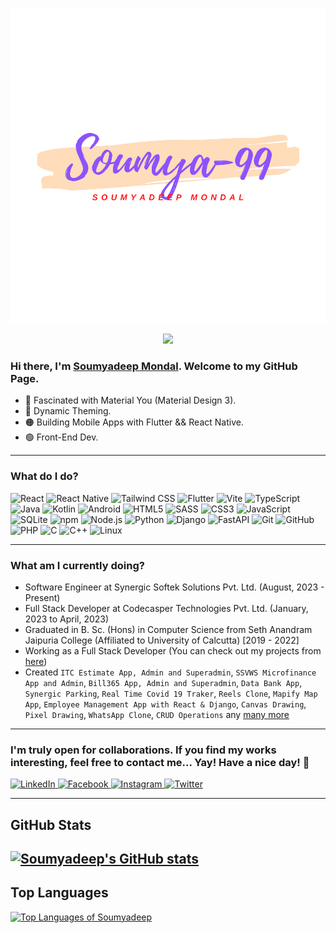 <p align="center">
  <img src="/soumya-99.svg" alt="soumya-99" />
</p>

<p align="center" height="500px" width="500px">
  <img src="https://user-images.githubusercontent.com/59480692/213477628-81db32db-bfb5-43cd-b138-e49f4c9488a0.gif" />
</p>

### Hi there, I'm [Soumyadeep Mondal](https://soumya-99.vercel.app/). Welcome to my GitHub Page.
- 🔵 Fascinated with Material You (Material Design 3).
- 🔴 Dynamic Theming.
- 🟠 Building Mobile Apps with Flutter && React Native.
- 🟢 Front-End Dev.

---

### What do I do?
![React](https://img.shields.io/badge/React-4FC3F7?logo=react&logoColor=black&style=for-the-badge)
![React Native](https://img.shields.io/badge/ReactNative-4285F4?logo=react&logoColor=black&style=for-the-badge)
![Tailwind CSS](https://img.shields.io/badge/TailwindCSS-4FC3F7?logo=tailwindcss&logoColor=black&style=for-the-badge)
![Flutter](https://img.shields.io/badge/Flutter-4285F4?logo=flutter&logoColor=black&style=for-the-badge)
![Vite](https://img.shields.io/badge/Vite-B43FFE?logo=vite&logoColor=white&style=for-the-badge)
![TypeScript](https://img.shields.io/badge/TypeScript-3178C6?logo=typescript&logoColor=white&style=for-the-badge)
![Java](https://img.shields.io/badge/Java-3A75B0?logo=java&logoColor=white&style=for-the-badge)
![Kotlin](https://img.shields.io/badge/Kotlin-3A75B0?logo=kotlin&logoColor=white&style=for-the-badge)
![Android](https://img.shields.io/badge/Android-3DDC84?logo=android&logoColor=white&style=for-the-badge)
![HTML5](https://img.shields.io/badge/HTML5-E34F26?logo=html5&logoColor=white&style=for-the-badge)
![SASS](https://img.shields.io/badge/Sass-CC6699?logo=sass&logoColor=white&style=for-the-badge)
![CSS3](https://img.shields.io/badge/CSS3-1572B6?logo=css3&logoColor=white&style=for-the-badge)
![JavaScript](https://img.shields.io/badge/JavaScript-F7DF1E?logo=javascript&logoColor=white&style=for-the-badge)
![SQLite](https://img.shields.io/badge/SQLite-003B57?logo=sqlite&logoColor=white&style=for-the-badge)
![npm](https://img.shields.io/badge/npm-CB3837?logo=npm&logoColor=white&style=for-the-badge)
![Node.js](https://img.shields.io/badge/Node.js-339933?logo=node.js&logoColor=white&style=for-the-badge)
![Python](https://img.shields.io/badge/Python-3776AB?logo=python&logoColor=white&style=for-the-badge)
![Django](https://img.shields.io/badge/Django-092E20?logo=django&logoColor=white&style=for-the-badge)
![FastAPI](https://img.shields.io/badge/FastAPI-05998b?logo=fastapi&logoColor=white&style=for-the-badge)
![Git](https://img.shields.io/badge/Git-F05032?logo=git&logoColor=white&style=for-the-badge)
![GitHub](https://img.shields.io/badge/GitHub-181717?logo=github&logoColor=white&style=for-the-badge)
![PHP](https://img.shields.io/badge/PHP-777BB4?logo=php&logoColor=white&style=for-the-badge)
![C](https://img.shields.io/badge/C-A8B9CC?logo=c&logoColor=white&style=for-the-badge)
![C++](https://img.shields.io/badge/C++-A8B9CC?logo=c++&logoColor=white&style=for-the-badge)
![Linux](https://img.shields.io/badge/Linux-FCC624?logo=linux&logoColor=white&style=for-the-badge)

---

### What am I currently doing?
- Software Engineer at Synergic Softek Solutions Pvt. Ltd. (August, 2023 - Present)
- Full Stack Developer at Codecasper Technologies Pvt. Ltd. (January, 2023 to April, 2023)
- Graduated in B. Sc. (Hons) in Computer Science from Seth Anandram Jaipuria College (Affiliated to University of Calcutta) [2019 - 2022]
- Working as a Full Stack Developer (You can check out my projects from [here](https://github.com/soumya-99/))
- Created `ITC Estimate App, Admin and Superadmin`, `SSVWS Microfinance App and Admin`, `Bill365 App, Admin and Superadmin`, `Data Bank App`, `Synergic Parking`, `Real Time Covid 19 Traker`, `Reels Clone`, `Mapify Map App`, `Employee Management App with React & Django`, `Canvas Drawing`, `Pixel Drawing`, `WhatsApp Clone`, `CRUD Operations` any [many more](https://github.com/soumya-99/)

---

### I'm truly open for collaborations. If you find my works interesting, feel free to contact me... Yay! Have a nice day! 👀
<p>
  <a href="https://www.linkedin.com/in/soumyadeep-mondal-ba11641a7/" target="_blank">
    <img alt="LinkedIn" src="https://img.shields.io/badge/LinkedIn-0A66C2?logo=linkedin&logoColor=white&style=for-the-badge" />
  </a>
  <a href="https://www.facebook.com/soumyadeep.mondal.99/" target="_blank">
    <img alt="Facebook" src="https://img.shields.io/badge/Facebook-1877F2?logo=facebook&logoColor=white&style=for-the-badge" />
  </a>
  <a href="https://www.instagram.com/m0ndal.s0umyadeep/" target="_blank">
    <img alt="Instagram" src="https://img.shields.io/badge/Instagram-E4405F?logo=instagram&logoColor=white&style=for-the-badge" />
  </a>
   <a href="https://twitter.com/Soumyadeep5000" target="_blank">
    <img alt="Twitter" src="https://img.shields.io/badge/Twitter-1DA1F2?logo=twitter&logoColor=white&style=for-the-badge" />
  </a>
</p>

---
## GitHub Stats
[![Soumyadeep's GitHub stats](https://github-readme-stats.vercel.app/api?username=soumya-99&show_icons=true&theme=radical)](https://github.com/soumya-99/github-readme-stats)
---
## Top Languages
[![Top Languages of Soumyadeep](https://github-readme-stats.vercel.app/api/top-langs/?username=soumya-99&layout=compact&langs_count=15)](https://github.com/soumya-99/github-readme-stats)





